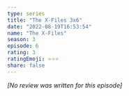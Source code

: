 ```yaml
---
type: series
title: "The X-Files 3x6"
date: "2022-08-19T16:53:54"
name: "The X-Files"
season: 3
episode: 6
rating: 3
ratingEmoji: ⭐️⭐️⭐️
share: false
---
```


_[No review was written for this episode]_
